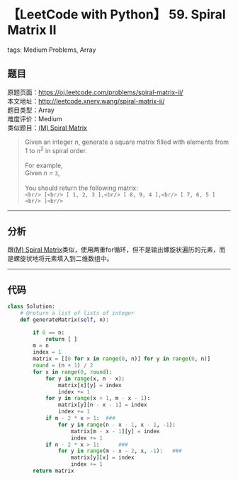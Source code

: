 # 【LeetCode with Python】 59. Spiral Matrix II
tags: Medium Problems, Array

## 题目
原题页面：<https://oj.leetcode.com/problems/spiral-matrix-ii/><br/>
本文地址：<http://leetcode.xnerv.wang/spiral-matrix-ii/><br/>
题目类型：Array<br/>
难度评价：Medium<br/>
类似题目：[(M) Spiral Matrix](/spiral-matrix/)<br/>

> Given an integer *n*, generate a square matrix filled with elements from 1 to *n*<sup>2</sup> in spiral order.<br/>
><br/>
> For example,<br/>
> Given *n* = `3`,<br/>
><br/>
> You should return the following matrix:<br/>
> `<br/>
[<br/>
[ 1, 2, 3 ],<br/>
[ 8, 9, 4 ],<br/>
[ 7, 6, 5 ]<br/>
]<br/>
> `<br/>

<!-- more -->

---
## 分析
跟[(M) Spiral Matrix](/spiral-matrix/)类似，使用两重for循环，但不是输出螺旋状遍历的元素，而是螺旋状地将元素填入到二维数组中。<br/>

---
## 代码
``` python
class Solution:
    # @return a list of lists of integer
    def generateMatrix(self, n):

        if 0 == n:
            return [ ]
        m = n
        index = 1
        matrix = [[0 for x in range(0, n)] for y in range(0, n)]
        round = (n + 1) / 2
        for x in range(0, round):
            for y in range(x, n - x):
                matrix[x][y] = index
                index += 1
            for y in range(x + 1, m - x - 1):
                matrix[y][n - x - 1] = index
                index += 1
            if m - 2 * x > 1:  ###
                for y in range(n - x - 1, x - 1, -1):
                    matrix[m - x - 1][y] = index
                    index += 1
            if n - 2 * x > 1:      ###
                for y in range(m - x - 2, x, -1):   ###
                    matrix[y][x] = index
                    index += 1
        return matrix
```
